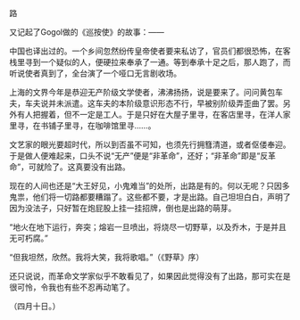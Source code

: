 路

  

又记起了Gogol做的《巡按使》的故事：——

中国也译出过的。一个乡间忽然纷传皇帝使者要来私访了，官员们都很恐怖，在客栈里寻到一个疑似的人，便硬拉来奉承了一通。等到奉承十足之后，那人跑了，而听说使者真到了，全台演了一个哑口无言剧收场。

上海的文界今年是恭迎无产阶级文学使者，沸沸扬扬，说是要来了。问问黄包车夫，车夫说并未派遣。这车夫的本阶级意识形态不行，早被别阶级弄歪曲了罢。另外有人把握着，但不一定是工人。于是只好在大屋子里寻，在客店里寻，在洋人家里寻，在书铺子里寻，在咖啡馆里寻……。

文艺家的眼光要超时代，所以到否虽不可知，也须先行拥篲清道，或者伛偻奉迎。于是做人便难起来，口头不说“无产”便是“非革命”，还好；“非革命”即是“反革命”，可就险了。这真要没有出路。

现在的人间也还是“大王好见，小鬼难当”的处所，出路是有的。何以无呢？只因多鬼祟，他们将一切路都要糟蹋了。这些都不要，才是出路。自己坦坦白白，声明了因为没法子，只好暂在炮屁股上挂一挂招牌，倒也是出路的萌芽。

“地火在地下运行，奔突；熔岩一旦喷出，将烧尽一切野草，以及乔木，于是并且无可朽腐。”

“但我坦然，欣然。我将大笑，我将歌唱。”（《野草》序）

还只说说，而革命文学家似乎不敢看见了，如果因此觉得没有了出路，那可实在是很可怜，令我也有些不忍再动笔了。

  

（四月十日。）